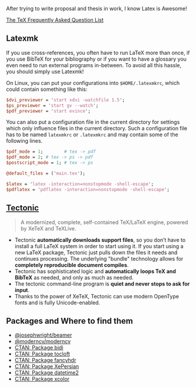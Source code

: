 After trying to write proposal and thesis in work, I know Latex is Awesome!

[The TeX Frequently Asked Question List](https://texfaq.org/)

## Latexmk

If you use cross-references, you often have to run LaTeX more than once,
if you use BibTeX for your bibliography or if you want to have a glossary you even need to run external
programs in-between. To avoid all this hassle, you should simply use Latexmk!

On Linux, you can put your configurations into `$HOME/.latexmkrc`,
which could contain something like this:

```perl
$dvi_previewer = 'start xdvi -watchfile 1.5';
$ps_previewer = 'start gv --watch';
$pdf_previewer = 'start evince';
```

You can also put a configuration file in the current directory for settings which only influence
files in the current directory. Such a configuration file has to be
named `latexmkrc` or `.latexmkrc` and may contain some of the following lines.

```perl
$pdf_mode = 1;        # tex -> pdf
$pdf_mode = 2; # tex -> ps -> pdf
$postscript_mode = 1; # tex -> ps

@default_files = ('main.tex');

$latex = 'latex -interaction=nonstopmode -shell-escape';
$pdflatex = 'pdflatex -interaction=nonstopmode -shell-escape';
```

## [Tectonic](https://github.com/tectonic-typesetting/tectonic)

> A modernized, complete, self-contained TeX/LaTeX engine, powered by XeTeX and TeXLive.

-   Tectonic **automatically downloads support files**, so you don’t have to install a full LaTeX system in
    order to start using it. If you start using a new LaTeX package, Tectonic just pulls down the files it needs and
    continues processing. The underlying "bundle" technology allows for **completely reproducible document compiles**.
-   Tectonic has sophisticated logic and **automatically loops TeX and BibTeX** as needed, and only as much as needed.
-   The tectonic command-line program is **quiet and never stops to ask for input**.
-   Thanks to the power of XeTeX, Tectonic can use modern OpenType fonts and is fully Unicode-enabled.

## Packages and Where to find them

-   [@josephwright/beamer](https://github.com/josephwright/beamer)
-   [@moderncv/moderncv](https://github.com/moderncv/moderncv)
-   [CTAN: Package bidi](https://ctan.org/pkg/bidi)
-   [CTAN: Package tocloft](https://ctan.org/pkg/tocloft)
-   [CTAN: Package fancyhdr](https://ctan.org/pkg/fancyhdr)
-   [CTAN: Package XePersian](https://ctan.org/pkg/xepersian)
-   [CTAN: Package datetime2](https://ctan.org/pkg/datetime2)
-   [CTAN: Package xcolor](https://ctan.org/pkg/xcolor)
